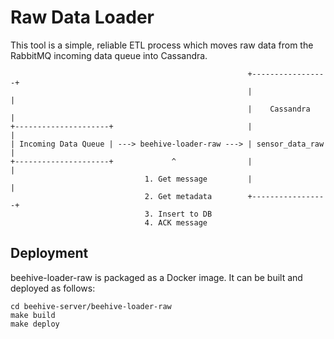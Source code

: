 <!--
waggle_topic=Waggle/Beehive/Services
-->

# Raw Data Loader

This tool is a simple, reliable ETL process which moves raw data from the
RabbitMQ incoming data queue into Cassandra.

```
                                                     +-----------------+
                                                     |                 |
                                                     |    Cassandra    |
+---------------------+                              |                 |
| Incoming Data Queue | ---> beehive-loader-raw ---> | sensor_data_raw |
+---------------------+             ^                |                 |
                              1. Get message         |                 |
                              2. Get metadata        +-----------------+
                              3. Insert to DB
                              4. ACK message
```

## Deployment

beehive-loader-raw is packaged as a Docker image. It can be built and deployed
as follows:

```
cd beehive-server/beehive-loader-raw
make build
make deploy
```
